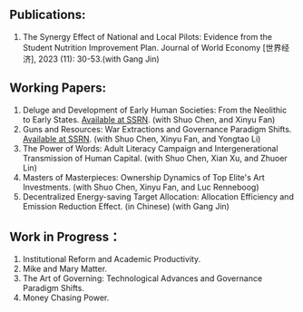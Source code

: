 Publications:
  ---
  1. The Synergy Effect of National and Local Pilots: Evidence from the Student Nutrition Improvement Plan. Journal of World Economy [世界经济], 2023 (11): 30-53.(with Gang Jin)
 
Working Papers:
  ---
  1. Deluge and Development of Early Human Societies: From the Neolithic to Early States. [Available at SSRN](https://ssrn.com/abstract=4650064). (with Shuo Chen, and Xinyu Fan)
  2. Guns and Resources: War Extractions and Governance Paradigm Shifts. [Available at SSRN](https://ssrn.com/abstract=4556436). (with Shuo Chen, Xinyu Fan, and Yongtao Li)
  3. The Power of Words: Adult Literacy Campaign and Intergenerational Transmission of Human Capital. (with Shuo Chen, Xian Xu, and Zhuoer Lin)
  4. Masters of Masterpieces: Ownership Dynamics of Top Elite's Art Investments. (with Shuo Chen, Xinyu Fan, and Luc Renneboog)
  5. Decentralized Energy-saving Target Allocation: Allocation Efficiency and Emission Reduction Effect. (in Chinese) (with Gang Jin)
  
Work in Progress：
  ---
  1. Institutional Reform and Academic Productivity.
  2. Mike and Mary Matter.
  3. The Art of Governing: Technological Advances and Governance Paradigm Shifts.
  4. Money Chasing Power.
